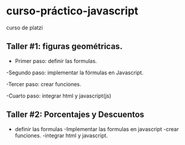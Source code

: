 # curso-práctico-javascript
curso de platzi

##   Taller #1: figuras geométricas.

- Primer paso: definir las formulas.

-Segundo paso: implementar la fórmulas en Javascript.

-Tercer paso: crear funciones.

-Cuarto paso: integrar html y javascript(js)

## Taller #2: Porcentajes y Descuentos
- definir las formulas
-Implementar las formulas en javascript
-crear funciones.
-integrar html y javascript.
